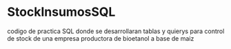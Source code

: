# StockInsumosSQL
codigo de practica SQL donde se desarrollaran tablas y quierys para control de stock de una empresa productora de bioetanol a base de maiz
